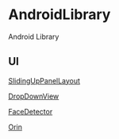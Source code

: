 # AndroidLibrary
Android Library

## UI
[SlidingUpPanelLayout](https://github.com/woxingxiao/SlidingUpPanelLayout)

[DropDownView](https://github.com/AnthonyFermin/DropDownView)

[FaceDetector](https://github.com/Fotoapparat/FaceDetector)

[Orin](https://github.com/aliumujib/Orin)
